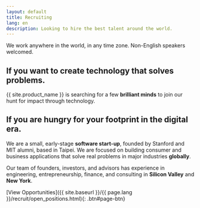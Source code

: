 ```yaml
---
layout: default
title: Recruiting
lang: en
description: Looking to hire the best talent around the world.
---
```


We work anywhere in the world, in any time zone. Non-English speakers welcomed. 

## If you want to create technology that solves problems.

{{ site.product_name }} is searching for a few **brilliant minds** to join our hunt for impact through technology.

## If you are hungry for your footprint in the digital era.

We are a small, early-stage **software start-up**, founded by Stanford and MIT alumni, based in Taipei. We are focused on building consumer and business applications that solve real problems in major industries **globally**.

Our team of founders, investors, and advisors has experience in engineering, entrepreneurship, finance, and consulting in **Silicon Valley** and **New York**.

[View Opportunities]({{ site.baseurl }}/{{ page.lang }}/recruit/open_positions.html){: .btn#page-btn}

<br>
